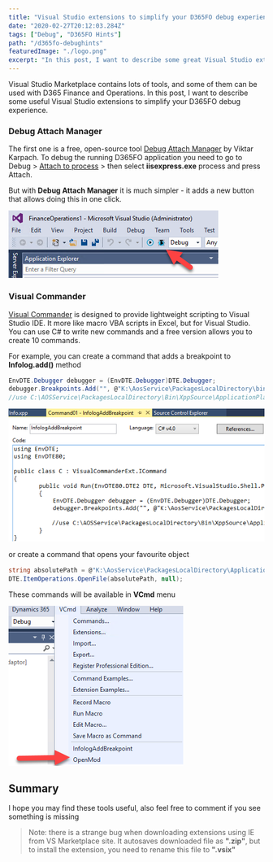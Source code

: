 ```yaml
---
title: "Visual Studio extensions to simplify your D365FO debug experience"
date: "2020-02-27T20:12:03.284Z"
tags: ["Debug", "D365FO Hints"]
path: "/d365fo-debughints"
featuredImage: "./logo.png" 
excerpt: "In this post, I want to describe some great Visual Studio extensions to simplify your D365FO debug experience."
---
```


Visual Studio Marketplace contains lots of tools, and some of them can be used with D365 Finance and Operations. In this post, I want to describe some useful Visual Studio extensions to simplify your D365FO debug experience.

### Debug Attach Manager

The first one is a free, open-source tool [Debug Attach Manager](https://marketplace.visualstudio.com/items?itemName=ViktarKarpach.DebugAttachManager) by Viktar Karpach.
To debug the running D365FO application you need to go to Debug > [Attach to process](https://microsoftdynamix.blogspot.com/2019/01/d365fo-debugging.html) > then select **iisexpress.exe** process and press Attach.

But with **Debug Attach Manager** it is much simpler - it adds a new button that allows doing this in one click.

 ![DebugAttachManager](DebugAttachManager.png)

### Visual Commander

[Visual Commander](https://marketplace.visualstudio.com/items?itemName=SergeyVlasov.VisualCommander) is designed to provide lightweight scripting to Visual Studio IDE. It more like macro VBA scripts in Excel, but for Visual Studio. You can use C# to write new commands and a free version allows you to create 10 commands.

For example, you can create a command that adds a breakpoint to **Infolog.add()** method

```csharp
EnvDTE.Debugger debugger = (EnvDTE.Debugger)DTE.Debugger;  
debugger.Breakpoints.Add("", @"K:\AosService\PackagesLocalDirectory\bin\XppSource\ApplicationPlatform\AxClass_Info.xpp", 298);
//use C:\AOSService\PackagesLocalDirectory\Bin\XppSource\ApplicationPlatform\AxClass_Info.xpp for Local VMs
```

![CreateCommandVC](CreateCommandVC.png)

or create a command that opens your favourite object

```csharp
string absolutePath = @"K:\AosService\PackagesLocalDirectory\ApplicationPlatform\ApplicationPlatform\AxClass\Info.xml";
DTE.ItemOperations.OpenFile(absolutePath, null);
```

These commands will be available in **VCmd** menu

![VCMDCommands](VCMDCommands.PNG)

## Summary

I hope you may find these tools useful, also feel free to comment if you see something is missing

> Note: there is a strange bug when downloading extensions using IE from VS Marketplace site. It autosaves downloaded file as **".zip"**, but to install the extension, you need to rename this file to **".vsix"**

